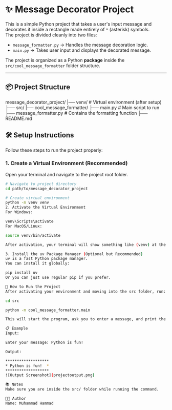 # ✨ Message Decorator Project

This is a simple Python project that takes a user's input message and decorates it inside a rectangle made entirely of `*` (asterisk) symbols.  
The project is divided cleanly into two files:

- `message_formatter.py` → Handles the message decoration logic.
- `main.py` → Takes user input and displays the decorated message.

The project is organized as a Python **package** inside the `src/cool_message_formatter` folder structure.

---

## 📦 Project Structure

message_decorator_project/
 |── venv/ # Virtual environment (after setup)
 ├── src/ 
  |── cool_message_formatter/
   ├── main.py # Main script to run 
   ├── message_formatter.py # Contains the formatting function 
   ├── README.md 
  
## 🛠️ Setup Instructions

Follow these steps to run the project properly:

### 1. Create a Virtual Environment (Recommended)

Open your terminal and navigate to the project root folder.

```bash
# Navigate to project directory
cd path/to/message_decorator_project

# Create virtual environment
python -m venv venv
2. Activate the Virtual Environment
For Windows:

venv\Scripts\activate
For MacOS/Linux:

source venv/bin/activate

After activation, your terminal will show something like (venv) at the beginning.

3. Install the uv Package Manager (Optional but Recommended)
uv is a fast Python package manager.
You can install it globally:

pip install uv
Or you can just use regular pip if you prefer.

🚀 How to Run the Project
After activating your environment and moving into the src folder, run:

cd src

python -m cool_message_formatter.main

This will start the program, ask you to enter a message, and print the decorated message inside a rectangle.

📋 Example
Input:

Enter your message: Python is fun!

Output:

*******************
* Python is fun!  *
*******************
![Output Screenshot](projectoutput.png)

📚 Notes
Make sure you are inside the src/ folder while running the command.

👨‍💻 Author
Name: Muhammad Hammad